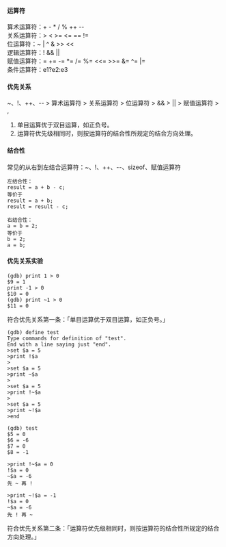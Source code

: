 #### 运算符                                                                                                                                                                                                                                                                                                                                                                                                                                                                                                                                   
算术运算符：+ - * / % ++ --                                                                                                                                                                                                                                                                                                                                                                                                                                                                                                                                   
关系运算符：> < >= <= == !=                                                                                                                                                                                                                                                                                                                                                                                                                                                                                                                                   
位运算符：~ | ^ & >> <<                                                                                                                                                                                                                                                                                                                                                                                                                                                                                                                                   
逻辑运算符：! && ||                                                                                                                                                                                                                                                                                                                                                                                                                                                                                                                                   
赋值运算符：= += -= *= /= %= <<= >>= &= ^= |=                                                                                                                                                                                                                                                                                                                                                                                                                                                                                                                                   
条件运算符：e1?e2:e3                                                                                                                                                                                                                                                                                                                                                                                                                                                                                                                                   
                                                                                                                                                                                                                                                                                                                                                                                                                                                                                                                                   
#### 优先关系                                                                                                                                                                                                                                                                                                                                                                                                                                                                                                                                   
~、!、++、-- > 算术运算符 > 关系运算符 > 位运算符 > && > || > 赋值运算符 > ,                                                                                                                                                                                                                                                                                                                                                                                                                                                                                                                                   
1. 单目运算优于双目运算，如正负号。                                                                                                                                                                                                                                                                                                                                                                                                                                                                                                                                   
2. 运算符优先级相同时，则按运算符的结合性所规定的结合方向处理。                                                                                                                                                                                                                                                                                                                                                                                                                                                                                                                                   
                                                                                                                                                                                                                                                                                                                                                                                                                                                                                                                                   
#### 结合性                                                                                                                                                                                                                                                                                                                                                                                                                                                                                                                                   
常见的从右到左结合运算符：~、!、++、--、sizeof、赋值运算符                                                                                                                                                                                                                                                                                                                                                                                                                                                                                                                                   
```                                                                                                                                                                                                                                                                                                                                                                                                                                                                                                                                   
左结合性：                                                                                                                                                                                                                                                                                                                                                                                                                                                                                                                                   
result = a + b - c;                                                                                                                                                                                                                                                                                                                                                                                                                                                                                                                                   
等价于                                                                                                                                                                                                                                                                                                                                                                                                                                                                                                                                   
result = a + b;                                                                                                                                                                                                                                                                                                                                                                                                                                                                                                                                   
result = result - c;                                                                                                                                                                                                                                                                                                                                                                                                                                                                                                                                   
                                                                                                                                                                                                                                                                                                                                                                                                                                                                                                                                   
右结合性：                                                                                                                                                                                                                                                                                                                                                                                                                                                                                                                                   
a = b = 2;                                                                                                                                                                                                                                                                                                                                                                                                                                                                                                                                   
等价于                                                                                                                                                                                                                                                                                                                                                                                                                                                                                                                                   
b = 2;                                                                                                                                                                                                                                                                                                                                                                                                                                                                                                                                   
a = b;                                                                                                                                                                                                                                                                                                                                                                                                                                                                                                                                   
```                                                                                                                                                                                                                                                                                                                                                                                                                                                                                                                                   
#### 优先关系实验                                                                                                                                                                                                                                                                                                                                                                                                                                                                                                                                   
```                                                                                                                                                                                                                                                                                                                                                                                                                                                                                                                                   
(gdb) print 1 > 0                                                                                                                                                                                                                                                                                                                                                                                                                                                                                                                                   
$9 = 1                                                                                                                                                                                                                                                                                                                                                                                                                                                                                                                                   
print -1 > 0                                                                                                                                                                                                                                                                                                                                                                                                                                                                                                                                   
$10 = 0                                                                                                                                                                                                                                                                                                                                                                                                                                                                                                                                   
(gdb) print ~1 > 0                                                                                                                                                                                                                                                                                                                                                                                                                                                                                                                                   
$11 = 0                                                                                                                                                                                                                                                                                                                                                                                                                                                                                                                                   
```                                                                                                                                                                                                                                                                                                                                                                                                                                                                                                                                   
符合优先关系第一条：「单目运算优于双目运算，如正负号。」                                                                                                                                                                                                                                                                                                                                                                                                                                                                                                                                   
```                                                                                                                                                                                                                                                                                                                                                                                                                                                                                                                                   
(gdb) define test                                                                                                                                                                                                                                                                                                                                                                                                                                                                                                                                   
Type commands for definition of "test".                                                                                                                                                                                                                                                                                                                                                                                                                                                                                                                                   
End with a line saying just "end".                                                                                                                                                                                                                                                                                                                                                                                                                                                                                                                                   
>set $a = 5                                                                                                                                                                                                                                                                                                                                                                                                                                                                                                                                   
>print !$a                                                                                                                                                                                                                                                                                                                                                                                                                                                                                                                                   
>                                                                                                                                                                                                                                                                                                                                                                                                                                                                                                                                   
>set $a = 5                                                                                                                                                                                                                                                                                                                                                                                                                                                                                                                                   
>print ~$a                                                                                                                                                                                                                                                                                                                                                                                                                                                                                                                                   
>                                                                                                                                                                                                                                                                                                                                                                                                                                                                                                                                   
>set $a = 5                                                                                                                                                                                                                                                                                                                                                                                                                                                                                                                                   
>print !~$a                                                                                                                                                                                                                                                                                                                                                                                                                                                                                                                                   
>                                                                                                                                                                                                                                                                                                                                                                                                                                                                                                                                   
>set $a = 5                                                                                                                                                                                                                                                                                                                                                                                                                                                                                                                                   
>print ~!$a                                                                                                                                                                                                                                                                                                                                                                                                                                                                                                                                   
>end                                                                                                                                                                                                                                                                                                                                                                                                                                                                                                                                   
                                                                                                                                                                                                                                                                                                                                                                                                                                                                                                                                   
(gdb) test                                                                                                                                                                                                                                                                                                                                                                                                                                                                                                                                   
$5 = 0                                                                                                                                                                                                                                                                                                                                                                                                                                                                                                                                   
$6 = -6                                                                                                                                                                                                                                                                                                                                                                                                                                                                                                                                   
$7 = 0                                                                                                                                                                                                                                                                                                                                                                                                                                                                                                                                   
$8 = -1                                                                                                                                                                                                                                                                                                                                                                                                                                                                                                                                   
                                                                                                                                                                                                                                                                                                                                                                                                                                                                                                                                   
>print !~$a = 0                                                                                                                                                                                                                                                                                                                                                                                                                                                                                                                                   
!$a = 0                                                                                                                                                                                                                                                                                                                                                                                                                                                                                                                                   
~$a = -6                                                                                                                                                                                                                                                                                                                                                                                                                                                                                                                                   
先 ~ 再 !                                                                                                                                                                                                                                                                                                                                                                                                                                                                                                                                   
                                                                                                                                                                                                                                                                                                                                                                                                                                                                                                                                   
>print ~!$a = -1                                                                                                                                                                                                                                                                                                                                                                                                                                                                                                                                   
!$a = 0                                                                                                                                                                                                                                                                                                                                                                                                                                                                                                                                   
~$a = -6                                                                                                                                                                                                                                                                                                                                                                                                                                                                                                                                   
先 ! 再 ~                                                                                                                                                                                                                                                                                                                                                                                                                                                                                                                                   
```                                                                                                                                                                                                                                                                                                                                                                                                                                                                                                                                   
符合优先关系第二条：「运算符优先级相同时，则按运算符的结合性所规定的结合方向处理。」                                                                                                                                                                                                                                                                                                                                                                                                                                                                                                                                   